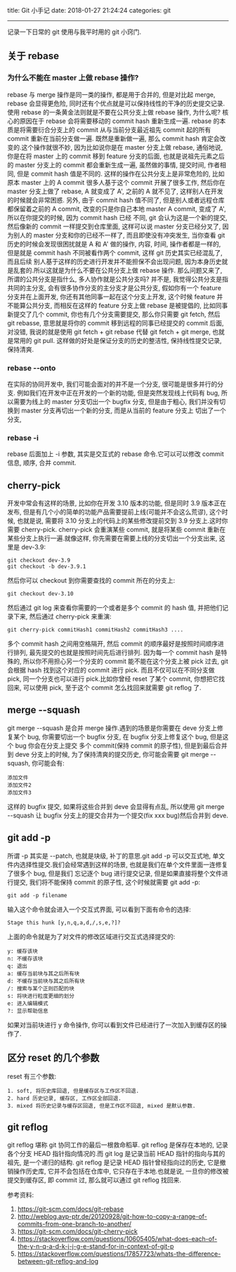 ﻿title: Git 小手记
date: 2018-01-27 21:24:24
categories: git

---
记录一下日常的 git 使用与我平时用的 git 小窍门.
<!--more-->
## 关于 rebase
### 为什么不能在 master 上做 rebase 操作?
rebase 与 merge 操作是同一类的操作, 都是用于合并的, 但是对比起 merge, rebase 会显得更危险, 同时还有个优点就是可以保持线性的干净的历史提交记录.
使用 rebase 的一条黄金法则就是不要在公共分支上做 rebase 操作, 为什么呢?
核心的原因在于 rebase 会将需要移动的 commit hash 重新生成一遍. 
rebase 的本质是将需要衍合分支上的 commit 从与当前分支最近祖先 commit 起的所有 commit 重新在当前分支做一遍.
既然是重新做一遍, 那么 commit hash 肯定会改变的.这个操作就很不妙, 因为比如说你是在 master 分支上做 rebase, 
通俗地说, 你是在将 master 上的 commit 移到 feature 分支的后面, 也就是说祖先元素之后的 master 分支上的 commit 都会重新生成一遍, 虽然做的事情, 提交时间, 作者相同, 但是 commit 
hash 值是不同的. 这样的操作在公共分支上是非常危险的, 比如原本 master 上的 A commit 很多人基于这个 commit 开展了很多工作, 然后你在 master 分支上做了 rebase, 
A 就变成了 A', 之前的 A 就不见了, 这样别人在开发的时候就会非常困惑.
另外, 由于 commit hash 值不同了, 但是别人或者远程仓库都保留着之前的 A commit, 改变的只是你自己本地 master A commit, 变成了 A', 所以在你提交的时候, 因为 commit hash 已经
不同, git 会认为这是一个新的提交, 然后像新的 commit 一样提交到仓库里面, 这样可以说 master 分支已经分叉了, 因为别人的 master 分支和你的已经不一样了, 而且即使没有冲突发生,
当你查看 git 历史的时候会发现很困扰就是 A 和 A' 做的操作, 内容, 时间, 操作者都是一样的, 但是就是 commit hash 不同被看作两个 commit, 这样 git 历史其实已经混乱了, 而且后续
别人基于这样的历史进行开发并不能担保不会出现问题, 因为本身历史就是乱套的.所以这就是为什么不要在公共分支上做 rebase 操作.
那么问题又来了, 所谓的公共分支是指什么, 多人协作就是公共分支吗? 
并不是, 我觉得公共分支是指共同的主分支, 会有很多协作分支的主分支才是公共分支, 假如你有一个 feature 分支并在上面开发,
你还有其他同事一起在这个分支上开发, 这个时候 feature 并不能算公共分支, 而相反在这样的 feature 分支上做 rebase 是被提倡的, 比如同事新提交了几个 commit, 你也有几个分支需要提交,
那么你只需要 git fetch, 然后 git rebasse, 意思就是将你的 commit 移到远程的同事已经提交的 commit 后面, 对没错, 我说的就是使用 git fetch + git rebase 代替 git fetch + 
git merge, 也就是常用的 git pull. 这样做的好处是保证分支的历史的整洁性, 保持线性提交记录, 保持清爽.

### rebase --onto
在实际的协同开发中, 我们可能会面对的并不是一个分支, 很可能是很多并行的分支. 例如我们在开发中正在开发的一个新的功能, 但是突然发现线上代码有 bug,
所以需要为线上的 master 分支切出一个 bugfix 分支, 但是由于粗心, 我们并没有切换到 master 分支再切出一个新的分支, 而是从当前的 feature 分支上
切出了一个分支, 
### rebase -i
rebase 后面加上 -i 参数, 其实是交互式的 rebase 命令.它可以可以修改 commit 信息, 顺序, 合并 commit.

## cherry-pick
开发中常会有这样的场景, 比如你在开发 3.10 版本的功能, 但是同时 3.9 版本正在发布, 但是有几个小的简单的功能产品需要提前上线(可能并不会这么荒谬), 
这个时候, 也就是说, 需要将 3.10 分支上的代码上的某些修改提前交到 3.9 分支上.这时你需要 cherry-pick.
cherry-pick 会重演某些 commit, 就是将某些 commit 重新在某些分支上执行一遍.就像这样, 你先需要在需要上线的分支切出一个分支出来, 这里是 dev-3.9:
```
git checkout dev-3.9
git checkout -b dev-3.9.1
```
然后你可以 checkout 到你需要查找的 commit 所在的分支上:
```
git checkout dev-3.10
```
然后通过 git log 来查看你需要的一个或者是多个 commit 的 hash 值, 并把他们记录下来, 然后通过 cherry-pick 来重演:
```
git cherry-pick commitHash1 commitHash2 commitHash3 ....
```
多个 commit hash 之间用空格隔开, 然后 commit 的顺序最好是按照时间顺序进行排列, 最先提交的也就是按照时间先后进行排列.
因为每一个 commit hash 是特殊的, 所以你不用担心另一个分支的 commit 能不能在这个分支上被 pick 过去, git 会根据 hash 找到这个对应的 commit 进行 pick.
而且不仅可以在不同分支做 pick, 同一个分支也可以进行 pick.比如你曾经 reset 了某个 commit, 你想把它找回来, 可以使用 pick, 至于这个 commit 怎么找回来就需要 git reflog 了.

## merge --squash
git merge --squash 是合并 merge 操作.遇到的场景是你需要在 deve 分支上修复某个 bug, 你需要切出一个 bugfix 分支, 在 bugfix 分支上修复这个 bug, 但是这个 bug 你会在分支上提交
多个 commit(保持 commit 的原子性), 但是到最后合并到 deve 分支上的时候, 为了保持清爽的提交历史, 你可能会需要 git merge --squash, 你可能会有:
```
添加文件
添加文件2
添加文件3
```
这样的 bugfix 提交, 如果将这些合并到 deve 会显得有点乱, 所以使用 git merge --squash 让 bugfix 分支上的提交合并为一个提交(fix xxx bug)然后合并到 deve.
## git add -p
所谓 -p 其实是 --patch, 也就是块级, 补丁的意思.git add -p 可以交互式地, 单文件内选择性提交.我们会经常遇到这样的场景, 也就是我们在单个文件里面一连修复了很多个 bug, 但是我们
忘记逐个 bug 进行提交记录, 但是如果直接将整个文件进行提交, 我们将不能保持 commit 的原子性, 这个时候就需要 git add -p:
```
git add -p filename
```
输入这个命令就会进入一个交互式界面, 可以看到下面有命令的选择:
```
Stage this hunk [y,n,q,a,d,/,s,e,?]?
```
上面的命令就是为了对文件的修改区域进行交互式选择提交的:
```
y: 缓存该块
n: 不缓存该块
q: 退出
a: 缓存当前块与其之后所有块
d: 不缓存当前块与其之后所有块
/: 搜索与某个正则匹配的块
s: 将块进行粒度更细的划分
e: 进入编辑模式
?: 显示帮助信息
```
如果对当前块进行 y 命令操作, 你可以看到文件已经进行了一次加入到缓存区的操作了.
## 区分 reset 的几个参数
reset 有三个参数:
```
1. soft, 将历史库回退, 但是缓存区与工作区不回退.
2. hard 历史记录, 缓存区, 工作区全部回退.
3. mixed 将历史记录与缓存区回退, 但是工作区不回退, mixed 是默认参数.
```
## git reflog
git reflog 堪称 git 协同工作的最后一根救命稻草. git reflog 是保存在本地的, 记录各个分支 HEAD 指针指向情况的.而 git log 是记录当前 HEAD 指针的指向与其的祖先, 是一个递归的结构.
git reflog 是记录 HEAD 指针曾经指向过的历史, 它是撤销操作历史库, 它并不会包括在仓库中, 它只存在于本地.也就是说, 一旦你的修改被提交到缓存区, 即 commit 过, 那么就可以通过 git reflog
找回来.


参考资料:
1. https://git-scm.com/docs/git-rebase
2. http://weblog.avp-ptr.de/20120928/git-how-to-copy-a-range-of-commits-from-one-branch-to-another/
3. https://git-scm.com/docs/git-cherry-pick
4. https://stackoverflow.com/questions/10605405/what-does-each-of-the-y-n-q-a-d-k-j-j-g-e-stand-for-in-context-of-git-p
5. https://stackoverflow.com/questions/17857723/whats-the-difference-between-git-reflog-and-log